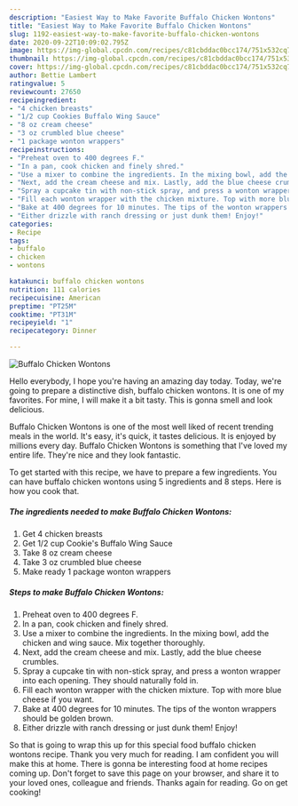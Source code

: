 ```yaml
---
description: "Easiest Way to Make Favorite Buffalo Chicken Wontons"
title: "Easiest Way to Make Favorite Buffalo Chicken Wontons"
slug: 1192-easiest-way-to-make-favorite-buffalo-chicken-wontons
date: 2020-09-22T10:09:02.795Z
image: https://img-global.cpcdn.com/recipes/c81cbddac0bcc174/751x532cq70/buffalo-chicken-wontons-recipe-main-photo.jpg
thumbnail: https://img-global.cpcdn.com/recipes/c81cbddac0bcc174/751x532cq70/buffalo-chicken-wontons-recipe-main-photo.jpg
cover: https://img-global.cpcdn.com/recipes/c81cbddac0bcc174/751x532cq70/buffalo-chicken-wontons-recipe-main-photo.jpg
author: Bettie Lambert
ratingvalue: 5
reviewcount: 27650
recipeingredient:
- "4 chicken breasts"
- "1/2 cup Cookies Buffalo Wing Sauce"
- "8 oz cream cheese"
- "3 oz crumbled blue cheese"
- "1 package wonton wrappers"
recipeinstructions:
- "Preheat oven to 400 degrees F."
- "In a pan, cook chicken and finely shred."
- "Use a mixer to combine the ingredients. In the mixing bowl, add the chicken and wing sauce. Mix together thoroughly."
- "Next, add the cream cheese and mix. Lastly, add the blue cheese crumbles."
- "Spray a cupcake tin with non-stick spray, and press a wonton wrapper into each opening. They should naturally fold in."
- "Fill each wonton wrapper with the chicken mixture. Top with more blue cheese if you want."
- "Bake at 400 degrees for 10 minutes. The tips of the wonton wrappers should be golden brown."
- "Either drizzle with ranch dressing or just dunk them! Enjoy!"
categories:
- Recipe
tags:
- buffalo
- chicken
- wontons

katakunci: buffalo chicken wontons 
nutrition: 111 calories
recipecuisine: American
preptime: "PT25M"
cooktime: "PT31M"
recipeyield: "1"
recipecategory: Dinner

---
```



![Buffalo Chicken Wontons](https://img-global.cpcdn.com/recipes/c81cbddac0bcc174/751x532cq70/buffalo-chicken-wontons-recipe-main-photo.jpg)

Hello everybody, I hope you're having an amazing day today. Today, we're going to prepare a distinctive dish, buffalo chicken wontons. It is one of my favorites. For mine, I will make it a bit tasty. This is gonna smell and look delicious.

Buffalo Chicken Wontons is one of the most well liked of recent trending meals in the world. It's easy, it's quick, it tastes delicious. It is enjoyed by millions every day. Buffalo Chicken Wontons is something that I've loved my entire life. They're nice and they look fantastic.




To get started with this recipe, we have to prepare a few ingredients. You can have buffalo chicken wontons using 5 ingredients and 8 steps. Here is how you cook that.

<!--inarticleads1-->

##### The ingredients needed to make Buffalo Chicken Wontons:

1. Get 4 chicken breasts
1. Get 1/2 cup Cookie&#39;s Buffalo Wing Sauce
1. Take 8 oz cream cheese
1. Take 3 oz crumbled blue cheese
1. Make ready 1 package wonton wrappers




<!--inarticleads2-->

##### Steps to make Buffalo Chicken Wontons:

1. Preheat oven to 400 degrees F.
1. In a pan, cook chicken and finely shred.
1. Use a mixer to combine the ingredients. In the mixing bowl, add the chicken and wing sauce. Mix together thoroughly.
1. Next, add the cream cheese and mix. Lastly, add the blue cheese crumbles.
1. Spray a cupcake tin with non-stick spray, and press a wonton wrapper into each opening. They should naturally fold in.
1. Fill each wonton wrapper with the chicken mixture. Top with more blue cheese if you want.
1. Bake at 400 degrees for 10 minutes. The tips of the wonton wrappers should be golden brown.
1. Either drizzle with ranch dressing or just dunk them! Enjoy!




So that is going to wrap this up for this special food buffalo chicken wontons recipe. Thank you very much for reading. I am confident you will make this at home. There is gonna be interesting food at home recipes coming up. Don't forget to save this page on your browser, and share it to your loved ones, colleague and friends. Thanks again for reading. Go on get cooking!
